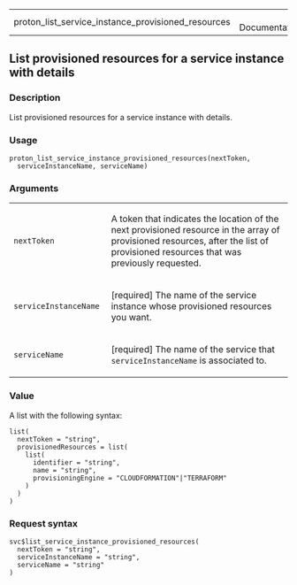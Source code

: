 <table style="width: 100%;">
<tbody>
<tr class="odd">
<td>proton_list_service_instance_provisioned_resources</td>
<td style="text-align: right;">R Documentation</td>
</tr>
</tbody>
</table>

## List provisioned resources for a service instance with details

### Description

List provisioned resources for a service instance with details.

### Usage

    proton_list_service_instance_provisioned_resources(nextToken,
      serviceInstanceName, serviceName)

### Arguments

<table>
<colgroup>
<col style="width: 35%" />
<col style="width: 65%" />
</colgroup>
<tbody>
<tr class="odd">
<td><code
id="proton_list_service_instance_provisioned_resources_:_nextToken">nextToken</code></td>
<td><p>A token that indicates the location of the next provisioned
resource in the array of provisioned resources, after the list of
provisioned resources that was previously requested.</p></td>
</tr>
<tr class="even">
<td><code
id="proton_list_service_instance_provisioned_resources_:_serviceInstanceName">serviceInstanceName</code></td>
<td><p>[required] The name of the service instance whose provisioned
resources you want.</p></td>
</tr>
<tr class="odd">
<td><code
id="proton_list_service_instance_provisioned_resources_:_serviceName">serviceName</code></td>
<td><p>[required] The name of the service that
<code>serviceInstanceName</code> is associated to.</p></td>
</tr>
</tbody>
</table>

### Value

A list with the following syntax:

    list(
      nextToken = "string",
      provisionedResources = list(
        list(
          identifier = "string",
          name = "string",
          provisioningEngine = "CLOUDFORMATION"|"TERRAFORM"
        )
      )
    )

### Request syntax

    svc$list_service_instance_provisioned_resources(
      nextToken = "string",
      serviceInstanceName = "string",
      serviceName = "string"
    )
